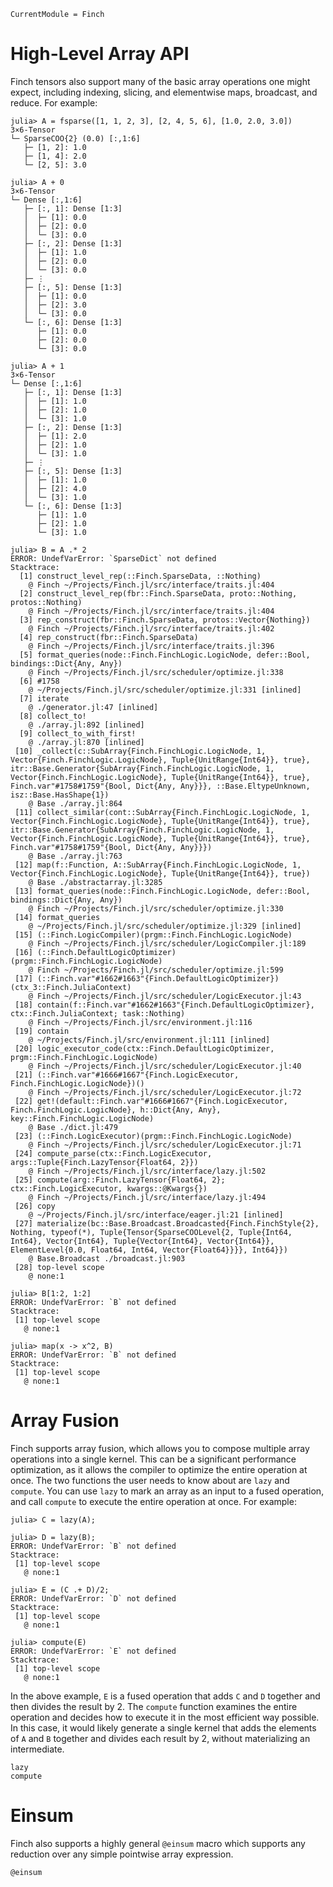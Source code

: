 ```@meta
CurrentModule = Finch
```

# High-Level Array API

Finch tensors also support many of the basic array operations one might expect,
including indexing, slicing, and elementwise maps, broadcast, and reduce.
For example:

```jldoctest example1; setup = :(using Finch)
julia> A = fsparse([1, 1, 2, 3], [2, 4, 5, 6], [1.0, 2.0, 3.0])
3×6-Tensor
└─ SparseCOO{2} (0.0) [:,1:6]
   ├─ [1, 2]: 1.0
   ├─ [1, 4]: 2.0
   └─ [2, 5]: 3.0

julia> A + 0
3×6-Tensor
└─ Dense [:,1:6]
   ├─ [:, 1]: Dense [1:3]
   │  ├─ [1]: 0.0
   │  ├─ [2]: 0.0
   │  └─ [3]: 0.0
   ├─ [:, 2]: Dense [1:3]
   │  ├─ [1]: 1.0
   │  ├─ [2]: 0.0
   │  └─ [3]: 0.0
   ├─ ⋮
   ├─ [:, 5]: Dense [1:3]
   │  ├─ [1]: 0.0
   │  ├─ [2]: 3.0
   │  └─ [3]: 0.0
   └─ [:, 6]: Dense [1:3]
      ├─ [1]: 0.0
      ├─ [2]: 0.0
      └─ [3]: 0.0

julia> A + 1
3×6-Tensor
└─ Dense [:,1:6]
   ├─ [:, 1]: Dense [1:3]
   │  ├─ [1]: 1.0
   │  ├─ [2]: 1.0
   │  └─ [3]: 1.0
   ├─ [:, 2]: Dense [1:3]
   │  ├─ [1]: 2.0
   │  ├─ [2]: 1.0
   │  └─ [3]: 1.0
   ├─ ⋮
   ├─ [:, 5]: Dense [1:3]
   │  ├─ [1]: 1.0
   │  ├─ [2]: 4.0
   │  └─ [3]: 1.0
   └─ [:, 6]: Dense [1:3]
      ├─ [1]: 1.0
      ├─ [2]: 1.0
      └─ [3]: 1.0

julia> B = A .* 2
ERROR: UndefVarError: `SparseDict` not defined
Stacktrace:
  [1] construct_level_rep(::Finch.SparseData, ::Nothing)
    @ Finch ~/Projects/Finch.jl/src/interface/traits.jl:404
  [2] construct_level_rep(fbr::Finch.SparseData, proto::Nothing, protos::Nothing)
    @ Finch ~/Projects/Finch.jl/src/interface/traits.jl:404
  [3] rep_construct(fbr::Finch.SparseData, protos::Vector{Nothing})
    @ Finch ~/Projects/Finch.jl/src/interface/traits.jl:402
  [4] rep_construct(fbr::Finch.SparseData)
    @ Finch ~/Projects/Finch.jl/src/interface/traits.jl:396
  [5] format_queries(node::Finch.FinchLogic.LogicNode, defer::Bool, bindings::Dict{Any, Any})
    @ Finch ~/Projects/Finch.jl/src/scheduler/optimize.jl:338
  [6] #1758
    @ ~/Projects/Finch.jl/src/scheduler/optimize.jl:331 [inlined]
  [7] iterate
    @ ./generator.jl:47 [inlined]
  [8] collect_to!
    @ ./array.jl:892 [inlined]
  [9] collect_to_with_first!
    @ ./array.jl:870 [inlined]
 [10] _collect(c::SubArray{Finch.FinchLogic.LogicNode, 1, Vector{Finch.FinchLogic.LogicNode}, Tuple{UnitRange{Int64}}, true}, itr::Base.Generator{SubArray{Finch.FinchLogic.LogicNode, 1, Vector{Finch.FinchLogic.LogicNode}, Tuple{UnitRange{Int64}}, true}, Finch.var"#1758#1759"{Bool, Dict{Any, Any}}}, ::Base.EltypeUnknown, isz::Base.HasShape{1})
    @ Base ./array.jl:864
 [11] collect_similar(cont::SubArray{Finch.FinchLogic.LogicNode, 1, Vector{Finch.FinchLogic.LogicNode}, Tuple{UnitRange{Int64}}, true}, itr::Base.Generator{SubArray{Finch.FinchLogic.LogicNode, 1, Vector{Finch.FinchLogic.LogicNode}, Tuple{UnitRange{Int64}}, true}, Finch.var"#1758#1759"{Bool, Dict{Any, Any}}})
    @ Base ./array.jl:763
 [12] map(f::Function, A::SubArray{Finch.FinchLogic.LogicNode, 1, Vector{Finch.FinchLogic.LogicNode}, Tuple{UnitRange{Int64}}, true})
    @ Base ./abstractarray.jl:3285
 [13] format_queries(node::Finch.FinchLogic.LogicNode, defer::Bool, bindings::Dict{Any, Any})
    @ Finch ~/Projects/Finch.jl/src/scheduler/optimize.jl:330
 [14] format_queries
    @ ~/Projects/Finch.jl/src/scheduler/optimize.jl:329 [inlined]
 [15] (::Finch.LogicCompiler)(prgm::Finch.FinchLogic.LogicNode)
    @ Finch ~/Projects/Finch.jl/src/scheduler/LogicCompiler.jl:189
 [16] (::Finch.DefaultLogicOptimizer)(prgm::Finch.FinchLogic.LogicNode)
    @ Finch ~/Projects/Finch.jl/src/scheduler/optimize.jl:599
 [17] (::Finch.var"#1662#1663"{Finch.DefaultLogicOptimizer})(ctx_3::Finch.JuliaContext)
    @ Finch ~/Projects/Finch.jl/src/scheduler/LogicExecutor.jl:43
 [18] contain(f::Finch.var"#1662#1663"{Finch.DefaultLogicOptimizer}, ctx::Finch.JuliaContext; task::Nothing)
    @ Finch ~/Projects/Finch.jl/src/environment.jl:116
 [19] contain
    @ ~/Projects/Finch.jl/src/environment.jl:111 [inlined]
 [20] logic_executor_code(ctx::Finch.DefaultLogicOptimizer, prgm::Finch.FinchLogic.LogicNode)
    @ Finch ~/Projects/Finch.jl/src/scheduler/LogicExecutor.jl:40
 [21] (::Finch.var"#1666#1667"{Finch.LogicExecutor, Finch.FinchLogic.LogicNode})()
    @ Finch ~/Projects/Finch.jl/src/scheduler/LogicExecutor.jl:72
 [22] get!(default::Finch.var"#1666#1667"{Finch.LogicExecutor, Finch.FinchLogic.LogicNode}, h::Dict{Any, Any}, key::Finch.FinchLogic.LogicNode)
    @ Base ./dict.jl:479
 [23] (::Finch.LogicExecutor)(prgm::Finch.FinchLogic.LogicNode)
    @ Finch ~/Projects/Finch.jl/src/scheduler/LogicExecutor.jl:71
 [24] compute_parse(ctx::Finch.LogicExecutor, args::Tuple{Finch.LazyTensor{Float64, 2}})
    @ Finch ~/Projects/Finch.jl/src/interface/lazy.jl:502
 [25] compute(arg::Finch.LazyTensor{Float64, 2}; ctx::Finch.LogicExecutor, kwargs::@Kwargs{})
    @ Finch ~/Projects/Finch.jl/src/interface/lazy.jl:494
 [26] copy
    @ ~/Projects/Finch.jl/src/interface/eager.jl:21 [inlined]
 [27] materialize(bc::Base.Broadcast.Broadcasted{Finch.FinchStyle{2}, Nothing, typeof(*), Tuple{Tensor{SparseCOOLevel{2, Tuple{Int64, Int64}, Vector{Int64}, Tuple{Vector{Int64}, Vector{Int64}}, ElementLevel{0.0, Float64, Int64, Vector{Float64}}}}, Int64}})
    @ Base.Broadcast ./broadcast.jl:903
 [28] top-level scope
    @ none:1

julia> B[1:2, 1:2]
ERROR: UndefVarError: `B` not defined
Stacktrace:
 [1] top-level scope
   @ none:1

julia> map(x -> x^2, B)
ERROR: UndefVarError: `B` not defined
Stacktrace:
 [1] top-level scope
   @ none:1
```

# Array Fusion

Finch supports array fusion, which allows you to compose multiple array operations
into a single kernel. This can be a significant performance optimization, as it
allows the compiler to optimize the entire operation at once. The two functions
the user needs to know about are `lazy` and `compute`. You can use `lazy` to
mark an array as an input to a fused operation, and call `compute` to execute
the entire operation at once. For example:

```jldoctest example1
julia> C = lazy(A);

julia> D = lazy(B);
ERROR: UndefVarError: `B` not defined
Stacktrace:
 [1] top-level scope
   @ none:1

julia> E = (C .+ D)/2;
ERROR: UndefVarError: `D` not defined
Stacktrace:
 [1] top-level scope
   @ none:1

julia> compute(E)
ERROR: UndefVarError: `E` not defined
Stacktrace:
 [1] top-level scope
   @ none:1

```

In the above example, `E` is a fused operation that adds `C` and `D` together
and then divides the result by 2. The `compute` function examines the entire
operation and decides how to execute it in the most efficient way possible.
In this case, it would likely generate a single kernel that adds the elements of `A` and `B`
together and divides each result by 2, without materializing an intermediate.

```@docs
lazy
compute
```

# Einsum

Finch also supports a highly general `@einsum` macro which supports any reduction over any simple pointwise array expression.

```@docs
@einsum
```